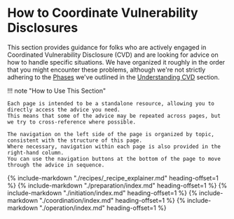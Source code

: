 # How to Coordinate Vulnerability Disclosures

This section provides guidance for folks who are actively engaged in Coordinated Vulnerability Disclosure (CVD)
and are looking for advice on how to handle specific situations.
We have organized it roughly in the order that you might encounter these problems,
although we're not strictly adhering to the [Phases](../topics/phases) we've outlined in the [Understanding CVD](../topics/index.md) section.

!!! note "How to Use This Section"

    Each page is intended to be a standalone resource, allowing you to directly access the advice you need.
    This means that some of the advice may be repeated across pages, but we try to cross-reference where possible.
  
    The navigation on the left side of the page is organized by topic, consistent with the structure of this page.
    Where necessary, navigation within each page is also provided in the right-hand column.
    You can use the navigation buttons at the bottom of the page to move through the advice in sequence.

{% include-markdown "./recipes/_recipe_explainer.md" heading-offset=1 %}
{% include-markdown "./preparation/index.md" heading-offset=1 %}
{% include-markdown "./initiation/index.md" heading-offset=1 %}
{% include-markdown "./coordination/index.md" heading-offset=1 %}
{% include-markdown "./operation/index.md" heading-offset=1 %}

